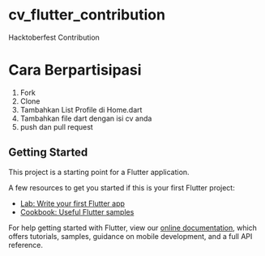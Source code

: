 # cv_flutter_contribution

Hacktoberfest Contribution

# Cara Berpartisipasi

1. Fork
2. Clone
3. Tambahkan List Profile di Home.dart
4. Tambahkan file dart dengan isi cv anda
5. push dan pull request

## Getting Started

This project is a starting point for a Flutter application.

A few resources to get you started if this is your first Flutter project:

- [Lab: Write your first Flutter app](https://flutter.dev/docs/get-started/codelab)
- [Cookbook: Useful Flutter samples](https://flutter.dev/docs/cookbook)

For help getting started with Flutter, view our
[online documentation](https://flutter.dev/docs), which offers tutorials,
samples, guidance on mobile development, and a full API reference.
